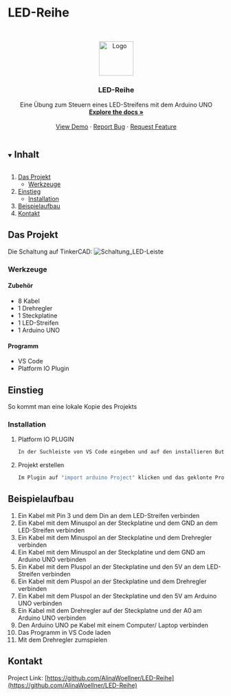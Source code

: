 # LED-Reihe

<!--
*** Thanks for checking out the Best-README-Template. If you have a suggestion
*** that would make this better, please fork the repo and create a pull request
*** or simply open an issue with the tag "enhancement".
*** Thanks again! Now go create something AMAZING! :D
***
***
***
*** To avoid retyping too much info. Do a search and replace for the following:
*** github_username, repo_name, twitter_handle, email, project_title, project_description
-->



<!-- PROJECT SHIELDS -->
<!--
*** I'm using markdown "reference style" links for readability.
*** Reference links are enclosed in brackets [ ] instead of parentheses ( ).
*** See the bottom of this document for the declaration of the reference variables
*** for contributors-url, forks-url, etc. This is an optional, concise syntax you may use.
*** https://www.markdownguide.org/basic-syntax/#reference-style-links
-->

<!-- PROJECT LOGO -->
<br />
<p align="center">
  <a href="https://github.com/AlinaWoellner/LED-Reihe">
    <img src="images/logo.png" alt="Logo" width="80" height="80">
  </a>

  <h3 align="center">LED-Reihe</h3>

  <p align="center">
    Eine Übung zum Steuern eines LED-Streifens mit dem Arduino UNO
    <br />
    <a href="https://github.com/AlinaWoellner/LED-Reihe"><strong>Explore the docs »</strong></a>
    <br />
    <br />
    <a href="https://github.com/AlinaWoellner/LED-Reihe">View Demo</a>
    ·
    <a href="https://github.com/AlinaWoellner/LED-Reihe/issues">Report Bug</a>
    ·
    <a href="https://github.com/AlinaWoellner/LED-Reihe/issues">Request Feature</a>
  </p>
</p>



<!-- TABLE OF CONTENTS -->
<details open="open">
  <summary><h2 style="display: inline-block">Inhalt</h2></summary>
  <ol>
    <li>
      <a href="#das-projekt">Das Projekt</a>
      <ul>
        <li><a href="#werkzeuge">Werkzeuge</a></li>
      </ul>
    </li>
    <li>
      <a href="#einstieg">Einstieg</a>
      <ul>
        <li><a href="#installation">Installation</a></li>
      </ul>
    </li>
    <li><a href="#beispielaufbau">Beispielaufbau</a></li>
    <li><a href="#kontakt">Kontakt</a></li>
  </ol>
</details>



<!-- ABOUT THE PROJECT -->
## Das Projekt
Die Schaltung auf TinkerCAD:
![Schaltung_LED-Leiste](https://user-images.githubusercontent.com/82510384/127341124-66ae06f7-26a4-4167-9503-6fd221d3b147.png)





### Werkzeuge

#### Zubehör
* []()  8 Kabel
* []()  1 Drehregler
* []()  1 Steckplatine
* []()  1 LED-Streifen
* []()  1 Arduino UNO

#### Programm
* []()  VS Code
* []()  Platform IO Plugin


<!-- GETTING STARTED -->
## Einstieg

So kommt man eine lokale Kopie des Projekts

### Installation

1. Platform IO PLUGIN
   ```sh
   In der Suchleiste von VS Code eingeben und auf den installieren Button klicken
   ```
2. Projekt erstellen
   ```sh
   Im Plugin auf "import arduino Project" klicken und das geklonte Projekt auswählen
   ```

<!-- USAGE EXAMPLES -->
## Beispielaufbau
  1.  Ein Kabel mit Pin 3 und dem Din an dem LED-Streifen verbinden
  2.  Ein Kabel mit dem Minuspol an der Steckplatine und dem GND an dem LED-Streifen verbinden
  3.  Ein Kabel mit dem Minuspol an der Steckplatine und dem Drehregler verbinden
  4.  Ein Kabel mit dem Minuspol an der Steckplatine und dem GND am Arduino UNO verbinden
  5.  Ein Kabel mit dem Pluspol an der Steckplatine und den 5V an dem LED-Streifen verbinden
  6.  Ein Kabel mit dem Pluspol an der Steckplatine und dem Drehregler verbinden
  7.  Ein Kabel mit dem Pluspol an der Steckplatine und den 5V am Arduino UNO verbinden
  8.  Ein Kabel mit dem Drehregler auf der Steckplatne und der A0 am Arduino UNO verbinden
  9.  Den Arduino UNO pe Kabel mit einem Computer/ Laptop verbinden
  10. Das Programm in VS Code laden
  11. Mit dem Drehregler zumspielen
 


<!-- CONTACT -->
## Kontakt

Project Link: [https://github.com/AlinaWoellner/LED-Reihe](https://github.com/AlinaWoellner/LED-Reihe)
